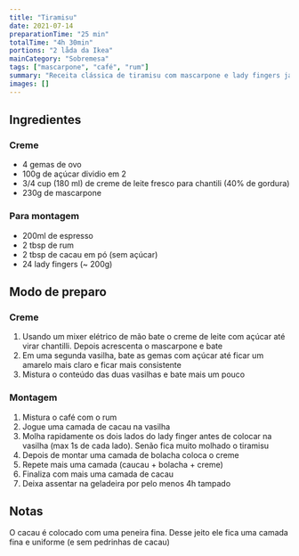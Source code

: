 ```yaml
---
title: "Tiramisu"
date: 2021-07-14
preparationTime: "25 min"
totalTime: "4h 30min"
portions: "2 låda da Ikea"
mainCategory: "Sobremesa"
tags: ["mascarpone", "café", "rum"]
summary: "Receita clássica de tiramisu com mascarpone e lady fingers já prontos"
images: []
---
```


## Ingredientes

### Creme
* 4 gemas de ovo
* 100g de a&ccedil;úcar dividio em 2
* 3/4 cup (180 ml) de creme de leite fresco para chantili (40% de gordura)
* 230g de mascarpone

### Para montagem
* 200ml de espresso
* 2 tbsp de rum
* 2 tbsp de cacau em pó (sem a&ccedil;úcar)
* 24 lady fingers (~ 200g)

## Modo de preparo

### Creme
1. Usando um mixer elétrico de mão bate o creme de leite com a&ccedil;úcar até virar chantilli. Depois acrescenta o mascarpone e bate 
2. Em uma segunda vasilha, bate as gemas com a&ccedil;úcar até ficar um amarelo mais claro e ficar mais consistente
3. Mistura o conteúdo das duas vasilhas e bate mais um pouco

### Montagem
1. Mistura o café com o rum
2. Jogue uma camada de cacau na vasilha 
3. Molha rapidamente os dois lados do lady finger antes de colocar na vasilha (max 1s de cada lado). Senão fica muito molhado o tiramisu
4. Depois de montar uma camada de bolacha coloca o creme
5. Repete mais uma camada (caucau + bolacha + creme)
6. Finaliza com mais uma camada de cacau
7. Deixa assentar na geladeira por pelo menos 4h tampado


## Notas

O cacau é colocado com uma peneira fina. Desse jeito ele fica uma camada fina e uniforme (e sem pedrinhas de cacau)

